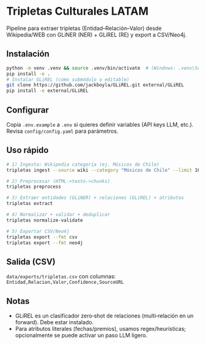 # Tripletas Culturales LATAM

Pipeline para extraer tripletas (Entidad–Relación–Valor) desde Wikipedia/WEB con GLiNER (NER) + GLiREL (RE) y export a CSV/Neo4j.

## Instalación
```bash
python -m venv .venv && source .venv/bin/activate  # (Windows: .venv\Scripts\activate)
pip install -e .
# Instalar GLiREL (como submódulo o editable)
git clone https://github.com/jackboyla/GLiREL.git external/GLiREL
pip install -e external/GLiREL
```

## Configurar
Copia `.env.example` a `.env` si quieres definir variables (API keys LLM, etc.). Revisa `config/config.yaml` para parámetros.

## Uso rápido
```bash
# 1) Ingesta: Wikipedia categoría (ej. Músicos de Chile)
tripletas ingest --source wiki --category "Músicos de Chile" --limit 100

# 2) Preprocesar (HTML->texto->chunks)
tripletas preprocess

# 3) Extraer entidades (GLiNER) + relaciones (GLiREL) + atributos
tripletas extract

# 4) Normalizar + validar + deduplicar
tripletas normalize-validate

# 5) Exportar CSV/Neo4j
tripletas export --fmt csv
tripletas export --fmt neo4j
```

## Salida (CSV)
`data/exports/tripletas.csv` con columnas: `Entidad,Relacion,Valor,Confidence,SourceURL`

## Notas
- GLiREL es un clasificador zero‑shot de relaciones (multi‑relación en un forward). Debe estar instalado.
- Para atributos literales (fechas/premios), usamos regex/heurísticas; opcionalmente se puede activar un paso LLM ligero.

